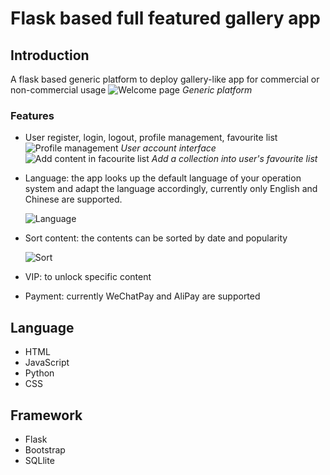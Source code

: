 # Flask based full featured gallery app 

## Introduction
A flask based generic platform to deploy gallery-like app for commercial or non-commercial usage
![Welcome page](https://user-images.githubusercontent.com/43483189/89638501-3a299680-d8ac-11ea-953d-ca34a2801e6c.png)
*Generic platform*
### Features
- User register, login, logout, profile management, favourite list
![Profile management](https://user-images.githubusercontent.com/43483189/89641556-339e1d80-d8b2-11ea-8327-d0480c545aa9.png)
*User account interface*
![Add content in facourite list](https://user-images.githubusercontent.com/43483189/89641446-f8035380-d8b1-11ea-8aac-7c1460a27fdb.png)
*Add a collection into user's favourite list*
- Language: the app looks up the default language of your operation system and adapt the language accordingly, currently only English and Chinese are supported.

  ![Language](https://user-images.githubusercontent.com/43483189/89641794-c2ab3580-d8b2-11ea-98ea-e788ecdca3f8.png)
- Sort content: the contents can be sorted by date and popularity
  
  ![Sort](https://user-images.githubusercontent.com/43483189/89641928-1453c000-d8b3-11ea-9ee3-bc29296a2849.png)
- VIP: to unlock specific content
- Payment: currently WeChatPay and AliPay are supported

## Language
- HTML
- JavaScript
- Python
- CSS

## Framework
- Flask
- Bootstrap
- SQLlite







